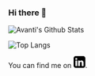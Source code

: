 ### Hi there 👋

![Avanti's Github Stats](https://github-readme-stats.vercel.app/api?username=avanti-bhandarkar&show_icons=true&theme=nightowl)

![Top Langs](https://github-readme-stats.vercel.app/api/top-langs/?username=avanti-bhandarkar&theme=nightowl&layout=compact)

You can find me on [![LinkedIn][1]][2].

[1]:https://github.com/avanti-bhandarkar/avanti-bhandarkar/blob/main/li.png

[2]: https://www.linkedin.com/in/avantibhandarkar/
